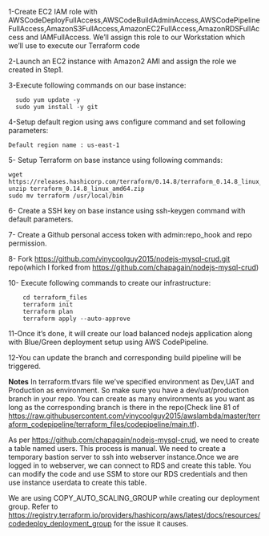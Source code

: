 

  1-Create EC2 IAM role with AWSCodeDeployFullAccess,AWSCodeBuildAdminAccess,AWSCodePipelineFullAccess,AmazonS3FullAccess,AmazonEC2FullAccess,AmazonRDSFullAccess and IAMFullAccess. We’ll assign this role to our Workstation which we’ll use to execute our Terraform code

  2-Launch an EC2 instance with Amazon2 AMI and assign the role we created in Step1.

  3-Execute following commands on our base instance:  
  
      
      sudo yum update -y  
      sudo yum install -y git  
      

  4-Setup default region using aws configure command and set following parameters:  
    
    
    Default region name : us-east-1
   
 
  5- Setup Terraform on base instance using following commands: 
  
  
    wget https://releases.hashicorp.com/terraform/0.14.8/terraform_0.14.8_linux_amd64.zip
    unzip terraform_0.14.8_linux_amd64.zip 
    sudo mv terraform /usr/local/bin
     
  
  6- Create a SSH key on base instance using ssh-keygen command with default parameters.
  
  7- Create a Github personal access token with admin:repo_hook and repo permission.

  8- Fork https://github.com/vinycoolguy2015/nodejs-mysql-crud.git repo(which I forked from https://github.com/chapagain/nodejs-mysql-crud)

  10- Execute following commands to create our infrastructure:
  
        cd terraform_files
        terraform init
        terraform plan
        terraform apply --auto-approve
        
  11-Once it’s done, it will create our load balanced nodejs application along with Blue/Green deployment setup using AWS CodePipeline.
  
  12-You can update the branch and corresponding build pipeline will be triggered.
  
  
  **Notes**
    In terraform.tfvars file we’ve specified environment as Dev,UAT and Production as environment. So make sure you have a dev/uat/production branch in your repo. You can create as many environments as you want as long as the corresponding branch is there in the repo(Check line 81 of https://raw.githubusercontent.com/vinycoolguy2015/awslambda/master/terraform_codepipeline/terraform_files/codepipeline/main.tf).

   As per https://github.com/chapagain/nodejs-mysql-crud, we need to create a table named users. This process is manual. We need to create a temporary bastion server to ssh into webserver instance.Once we are logged in to webserver, we can connect to RDS and create this table. You can modify the code and use SSM to store our RDS credentials and then use instance userdata to create this table.

   We are using COPY_AUTO_SCALING_GROUP while creating our deployment group. Refer to https://registry.terraform.io/providers/hashicorp/aws/latest/docs/resources/codedeploy_deployment_group for the issue it causes.
  
  
  
  
  
  
